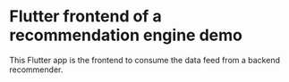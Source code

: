 # Flutter frontend of a recommendation engine demo

This Flutter app is the frontend to consume the data feed from a backend recommender.
